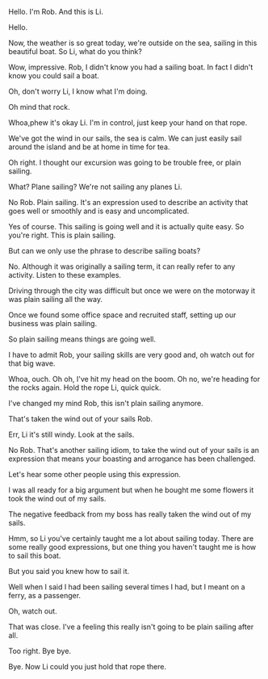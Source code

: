 
Hello. I'm Rob. And this is Li.


Hello.


Now, the weather is so great today, we're outside on the sea, sailing in this beautiful boat. So Li, what do you think?

Wow, impressive. Rob, I didn't know you had a sailing boat. In fact I didn't know you could sail a boat.


Oh, don't worry Li, I know what I'm doing.

Oh mind that rock.


Whoa,phew it's okay Li. I'm in control, just keep your hand on that rope.

We've got the wind in our sails, the sea is calm. We can just easily sail around the island and be at home in time for tea.

Oh right. I thought our excursion was going to be trouble free, or plain sailing.

What? Plane sailing? We're not sailing any planes Li.

No Rob. Plain sailing. It's an expression used to describe an activity that goes well or smoothly and is easy and uncomplicated.

Yes of course. This sailing is going well and it is actually quite easy. So you're right. This is plain sailing.


But can we only use the phrase to describe sailing boats?


No. Although it was originally a sailing term, it can really refer to any activity. Listen to these examples.

Driving through the city was difficult but once we were on the motorway it was plain sailing all the way.

Once we found some office space and recruited staff, setting up our business was plain sailing.


So plain sailing means things are going well.

I have to admit Rob, your sailing skills are very good and, oh watch out for that big wave.

Whoa, ouch. Oh oh, I've hit my head on the boom. Oh no, we're heading for the rocks again. Hold the rope Li, quick quick.

I've changed my mind Rob, this isn't plain sailing anymore.

That's taken the wind out of your sails Rob.


Err, Li it's still windy. Look at the sails.

No Rob. That's another sailing idiom, to take the wind out of your sails is an expression that means your boasting and arrogance has been challenged.

Let's hear some other people using this expression.


I was all ready for a big argument but when he bought me some flowers it took the wind out of my sails.

The negative feedback from my boss has really taken the wind out of my sails.


Hmm, so Li you've certainly taught me a lot about sailing today. There are some really good expressions, but one thing you haven't taught me is how to sail this boat.

But you said you knew how to sail it.

Well when I said I had been sailing several times I had, but I meant on a ferry, as a passenger.

Oh, watch out.


That was close. I've a feeling this really isn't going to be plain sailing after all.


Too right. Bye bye.

Bye. Now Li could you just hold that rope there.


